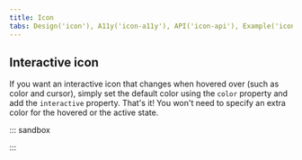 ```yaml
---
title: Icon
tabs: Design('icon'), A11y('icon-a11y'), API('icon-api'), Example('icon-code'), Changelog('icon-changelog')
---
```


## Interactive icon

If you want an interactive icon that changes when hovered over (such as color and cursor), simply set the default color using the `color` property and add the `interactive` property. That's it! You won't need to specify an extra color for the hovered or the active state.

::: sandbox

<script lang="tsx">
  export Demo from './examples/interactive.tsx';
</script>

:::
